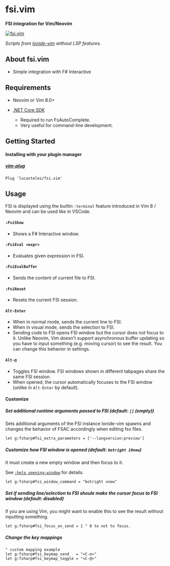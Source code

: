 # fsi.vim

**FSI integration for  Vim/Neovim**

[![fsi.vim](https://asciinema.org/a/362740.svg)](https://asciinema.org/a/362740)

_Scripts from [Ionide-vim](https://github.com/ionide/Ionide-vim/blob/master/README.mkd) without LSP features._

## About fsi.vim

* Simple integration with F# Interactive


## Requirements

* Neovim or Vim 8.0+

* [.NET Core SDK](https://dotnet.microsoft.com/download)
  - Required to run FsAutoComplete.
  - Very useful for command-line development.

## Getting Started

#### Installing with your plugin manager

##### [vim-plug](https://github.com/lucasteles/fsi.vim)

~~~.vim
Plug 'lucasteles/fsi.vim'
~~~


## Usage

FSI is displayed using the builtin `:terminal` feature introduced in Vim 8 / Neovim and can be used like in VSCode.

#### `:FsiShow`
  - Shows a F# Interactive window.

#### `:FsiEval <expr>`
  - Evaluates given expression in FSI.

#### `:FsiEvalBuffer`
  - Sends the content of current file to FSI.

#### `:FsiReset`
  - Resets the current FSI session.

#### `Alt-Enter`
  - When in normal mode, sends the current line to FSI.
  - When in visual mode, sends the selection to FSI.
  - Sending code to FSI opens FSI window but the cursor does not focus to it. Unlike Neovim, Vim doesn't support asynchronous buffer updating so you have to input something (e.g. moving cursor) to see the result. You can change this behavior in settings.

#### `Alt-@`
  - Toggles FSI window. FSI windows shown in different tabpages share the same FSI session.
  - When opened, the cursor automatically focuses to the FSI window (unlike in `Alt-Enter` by default).

#### Customize

##### Set additional runtime arguments passed to FSI (default: `[]` (empty))

Sets additional arguments of the FSI instance Ionide-vim spawns and changes the behavior of FSAC accordingly when editing fsx files.

~~~.vim
let g:fsharp#fsi_extra_parameters = ['--langversion:preview']
~~~

##### Customize how FSI window is opened (default: `botright 10new`)

It must create a new empty window and then focus to it.

See [`:help opening-window`](http://vimdoc.sourceforge.net/htmldoc/windows.html#opening-window) for details.

~~~.vim
let g:fsharp#fsi_window_command = "botright vnew"
~~~

##### Set if sending line/selection to FSI shoule make the cursor focus to FSI window (default: disabled)

If you are using Vim, you might want to enable this to see the result without inputting something.

~~~.vim
let g:fsharp#fsi_focus_on_send = 1 " 0 to not to focus.
~~~

##### Change the key mappings 

~~~.vim
" custom mapping example
let g:fsharp#fsi_keymap_send   = "<C-e>"
let g:fsharp#fsi_keymap_toggle = "<C-@>"
~~~

